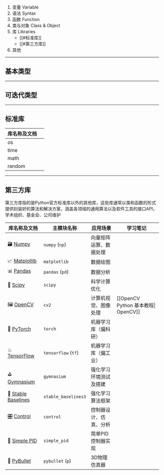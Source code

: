 
1. 变量 Variable
2. 语法 Syntax
3. 函数 Function
4. 类与对象 Class & Object
5. 库 Libraries
	+ [[#标准库]]
	+ [[#第三方库]]
6. 其他

---
## 基本类型 



---
## 可迭代类型




---
## 标准库 

| 库名称及文档 |     |
| ------ | --- |
| os     |     |
| time   |     |
| math   |     |
| random |     |



---
## 第三方库

第三方库指的是Python官方标准库以外的其他库，这些库通常以类和函数的形式提供封装好的算法和解决方案，涵盖各领域的通用算法以及软件工具的接口API，学术组织、基金会、公司维护

| 库名称及文档                                                                       | 主模块名称               | 应用场景        | 学习笔记                            |
| ---------------------------------------------------------------------------- | ------------------- | ----------- | ------------------------------- |
| 🗃 [Numpy](https://numpy.org/doc/stable/user/index.html#user)                | `numpy` (`np`)      | 向量矩阵运算、数据处理 |                                 |
| 📈 [Matplotlib](https://matplotlib.org/stable/index.html)                    | `matplotlib`        | 数据绘图        |                                 |
| 📊 [Pandas](https://pandas.pydata.org/docs/user_guide/index.html#user-guide) | `pandas` (`pd`)     | 数据分析        |                                 |
| 🎰 [Scipy](https://docs.scipy.org/doc/scipy/reference/index.html#scipy-api)  | `scipy`             | 科学计算优化      |                                 |
| 🖼 [OpenCV](https://docs.opencv.org/4.x/d6/d00/tutorial_py_root.html)        | `cv2`               | 计算机视觉、图像处理  | [[OpenCV Python 基本教程\| OpenCV]] |
| 🔦 [PyTorch](https://pytorch.org/docs/stable/index.html)                     | `torch`             | 机器学习库（偏科研）  |                                 |
| ♨ [TensorFlow](https://www.tensorflow.org/api_docs/python/tf/all_symbols)    | `tensorflow` (`tf`) | 机器学习库（偏工业）  |                                 |
| ⛳ [Gymnasium](https://gymnasium.farama.org/)                                 | `gymnasium`         | 强化学习环境测试及搭建 |                                 |
| 🏀 [Stable Baselines](https://stable-baselines3.readthedocs.io/en/master/)   | `stable_baselines3` | 强化学习算法框架    |                                 |
| 🎛 [Control](https://python-control.readthedocs.io/en/0.10.1/#)              | `control`           | 控制器设计、仿真、分析 |                                 |
| 🚢 [Simple PID](https://simple-pid.readthedocs.io/en/latest/user_guide.html) | `simple_pid`        | 简单PID控制器实现  |                                 |
| 🔫 [PyBullet](https://pybullet.org/wordpress/index.php/forum-2/)             | `pybullet` (`p`)    | 3D物理仿真器     |                                 |


